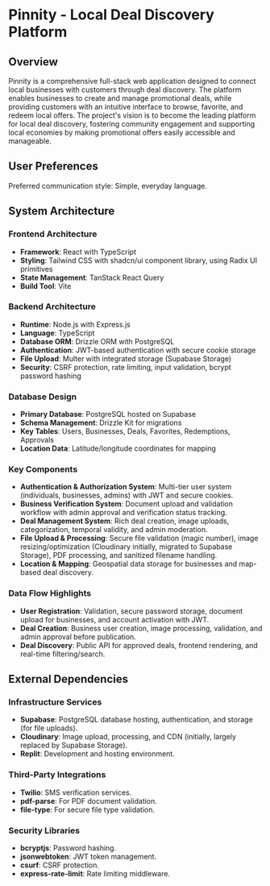 # Pinnity - Local Deal Discovery Platform

## Overview
Pinnity is a comprehensive full-stack web application designed to connect local businesses with customers through deal discovery. The platform enables businesses to create and manage promotional deals, while providing customers with an intuitive interface to browse, favorite, and redeem local offers. The project's vision is to become the leading platform for local deal discovery, fostering community engagement and supporting local economies by making promotional offers easily accessible and manageable.

## User Preferences
Preferred communication style: Simple, everyday language.

## System Architecture

### Frontend Architecture
- **Framework**: React with TypeScript
- **Styling**: Tailwind CSS with shadcn/ui component library, using Radix UI primitives
- **State Management**: TanStack React Query
- **Build Tool**: Vite

### Backend Architecture
- **Runtime**: Node.js with Express.js
- **Language**: TypeScript
- **Database ORM**: Drizzle ORM with PostgreSQL
- **Authentication**: JWT-based authentication with secure cookie storage
- **File Upload**: Multer with integrated storage (Supabase Storage)
- **Security**: CSRF protection, rate limiting, input validation, bcrypt password hashing

### Database Design
- **Primary Database**: PostgreSQL hosted on Supabase
- **Schema Management**: Drizzle Kit for migrations
- **Key Tables**: Users, Businesses, Deals, Favorites, Redemptions, Approvals
- **Location Data**: Latitude/longitude coordinates for mapping

### Key Components
- **Authentication & Authorization System**: Multi-tier user system (individuals, businesses, admins) with JWT and secure cookies.
- **Business Verification System**: Document upload and validation workflow with admin approval and verification status tracking.
- **Deal Management System**: Rich deal creation, image uploads, categorization, temporal validity, and admin moderation.
- **File Upload & Processing**: Secure file validation (magic number), image resizing/optimization (Cloudinary initially, migrated to Supabase Storage), PDF processing, and sanitized filename handling.
- **Location & Mapping**: Geospatial data storage for businesses and map-based deal discovery.

### Data Flow Highlights
- **User Registration**: Validation, secure password storage, document upload for businesses, and account activation with JWT.
- **Deal Creation**: Business user creation, image processing, validation, and admin approval before publication.
- **Deal Discovery**: Public API for approved deals, frontend rendering, and real-time filtering/search.

## External Dependencies

### Infrastructure Services
- **Supabase**: PostgreSQL database hosting, authentication, and storage (for file uploads).
- **Cloudinary**: Image upload, processing, and CDN (initially, largely replaced by Supabase Storage).
- **Replit**: Development and hosting environment.

### Third-Party Integrations
- **Twilio**: SMS verification services.
- **pdf-parse**: For PDF document validation.
- **file-type**: For secure file type validation.

### Security Libraries
- **bcryptjs**: Password hashing.
- **jsonwebtoken**: JWT token management.
- **csurf**: CSRF protection.
- **express-rate-limit**: Rate limiting middleware.
```